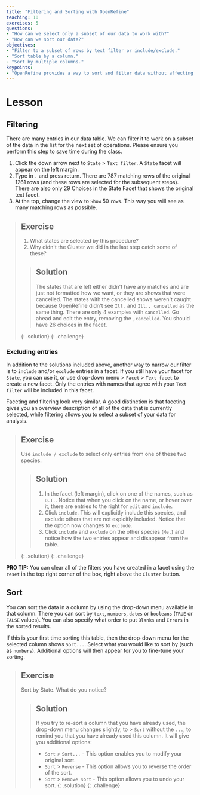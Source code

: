 ```yaml
---
title: "Filtering and Sorting with OpenRefine"
teaching: 10
exercises: 5
questions:
- "How can we select only a subset of our data to work with?"
- "How can we sort our data?"
objectives:
- "Filter to a subset of rows by text filter or include/exclude."
- "Sort table by a column."
- "Sort by multiple columns."
keypoints:
- "OpenRefine provides a way to sort and filter data without affecting the raw data."
---
```


# Lesson

## Filtering

There are many entries in our data table. We can filter it to work on a subset of the data in the list for the next set of operations. Please ensure you perform this step to save time during the class.

1. Click the down arrow next to `State` > `Text filter`. A `State` facet will appear on the left margin.
2. Type in `.` and press return. There are 787 matching rows of the original 1261 rows (and these rows are selected for the subsequent steps). There are also only 29 Choices in the State Facet that shows the original text facet.
3. At the top, change the view to `Show` 50 `rows`. This way you will see as many matching rows as possible.

> ## Exercise
>
> 1. What states are selected by this procedure?  
> 2. Why didn't the Cluster we did in the last step catch some of these? 
> 
> > ## Solution
> > The states that are left either didn't have any matches and are just not formatted how we want, or they are shows that were cancelled. 
> > The states with the cancelled shows weren't caught because OpenRefine didn't see `Ill.` and `Ill., cancelled` as the same thing. 
> > There are only 4 examples with `cancelled`. Go ahead and edit the entry, removing the `,cancelled`. You should have 26 choices in the 
> > facet.
> > 
> {: .solution}
{: .challenge}

### Excluding entries


In addition to the solutions included above, another way to narrow our filter is to `include` and/or `exclude` entries in a facet. If you still have your facet for `State`, you can use it, or use drop-down menu > `Facet` > `Text facet` to create a new facet. Only the entries with names that agree with your `Text filter` will be included in this facet.

Faceting and filtering look very similar. A good distinction is that faceting gives you an overview description of all of the data that 
is currently selected, while filtering allows you to select a subset of your data for analysis. 


> ## Exercise
>
> Use `include / exclude` to select only entries from one of these two species.
>
> > ## Solution
> > 
> > 1. In the facet (left margin), click on one of the names, such as `D.T.`. Notice that when you click on the name, or hover
> > over it, there are entries to the right for `edit` and `include`. 
> > 2. Click `include`. This will explicitly include this species, and exclude others that are not expicitly included. Notice that the
> option now changes to `exclude`.
> > 3. Click `include` and `exclude` on the other species (`Me.`) and notice how the two entries appear and disappear
> >  from the table.
> > 
> {: .solution}
{: .challenge}

**PRO TIP:** You can clear all of the filters you have created in a facet using the `reset` in the top right corner of the box, right above the `Cluster` button.

## Sort

You can sort the data in a column by using the drop-down menu available in that column.
There you can sort by `text`, `numbers`, `dates` or `booleans` (`TRUE` or `FALSE` values). You can also specify what order to put `Blanks` and `Errors` in the sorted results.

If this is your first time sorting this table, then the drop-down menu for the selected column shows `Sort...`. Select what you would like to sort by (such as `numbers`). Additional options will then appear for you to fine-tune your sorting.


> ## Exercise
>
> Sort by State. What do you notice?
>
> > ## Solution
> >If you try to re-sort a column that you have already used, the drop-down menu changes slightly, to > `Sort` without the `...`, to remind you that you have already used this column. It will give you additional options:
> >* `Sort` > `Sort...` - This option enables you to modify your original sort. 
> >* `Sort` > `Reverse` - This option allows you to reverse the order of the sort.
> >* `Sort` > `Remove sort` - This option allows you to undo your sort.
> {: .solution}
{: .challenge}
